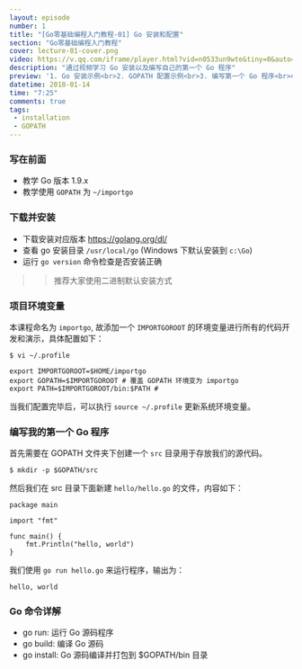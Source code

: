 ```yaml
---
layout: episode
number: 1
title: "[Go零基础编程入门教程-01] Go 安装和配置"
section: "Go零基础编程入门教程"
cover: lecture-01-cover.png
video: https://v.qq.com/iframe/player.html?vid=n0533un9wte&tiny=0&auto=1
description: "通过视频学习 Go 安装以及编写自己的第一个 Go 程序"
preview: '1. Go 安装示例<br>2. GOPATH 配置示例<br>3. 编写第一个 Go 程序<br>4. 标准 Go 命令示范： go run, go build, go install<br>'
datetime: 2018-01-14
time: "7:25"
comments: true
tags:
 - installation
 - GOPATH
---
```


### 写在前面

- 教学 Go 版本 1.9.x
- 教学使用 `GOPATH` 为 `~/importgo`

### 下载并安装

- 下载安装对应版本 https://golang.org/dl/
- 查看 go 安装目录 `/usr/local/go` (Windows 下默认安装到 `c:\Go`)
- 运行 `go version` 命令检查是否安装正确

>> 推荐大家使用二进制默认安装方式

### 项目环境变量

本课程命名为 `importgo`, 故添加一个 `IMPORTGOROOT` 的环境变量进行所有的代码开发和演示，具体配置如下：


```
$ vi ~/.profile

export IMPORTGOROOT=$HOME/importgo
export GOPATH=$IMPORTGOROOT # 覆盖 GOPATH 环境变为 importgo
export PATH=$IMPORTGOROOT/bin:$PATH #
```

当我们配置完毕后，可以执行 `source ~/.profile` 更新系统环境变量。

### 编写我的第一个 Go 程序

首先需要在 GOPATH 文件夹下创建一个 `src` 目录用于存放我们的源代码。

```
$ mkdir -p $GOPATH/src
```

然后我们在 src 目录下面新建 `hello/hello.go` 的文件，内容如下：

```golang
package main

import "fmt"

func main() {
    fmt.Println("hello, world")
}
```

我们使用 `go run hello.go` 来运行程序，输出为：

```
hello, world
```

### Go 命令详解

- go run: 运行 Go 源码程序
- go build: 编译 Go 源码
- go install: Go 源码编译并打包到 $GOPATH/bin 目录
